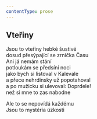 ```yaml
---
contentType: prose
---
```


## Vteřiny

Jsou to vteřiny hebké šustivé  
dosud přesýpající se zrníčka Času  
Ani já nemám stání  
potloukám se předsíní noci  
jako bych si listoval v Kalevale  
a přece nehrdinsky už popotahoval  
a po mužicku si ulevoval: Doprdele!  
než si mne to zas nabodne

Ale to se nepovídá každému  
Jsou to mystéria úzkosti
